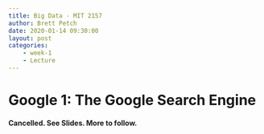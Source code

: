 ```yaml
---
title: Big Data - MIT 2157
author: Brett Petch
date: 2020-01-14 09:30:00
layout: post
categories: 
    - week-1
    - Lecture
---
```

# Google 1: The Google Search Engine

#### Cancelled. See Slides. More to follow.

